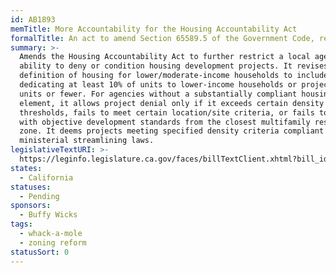 ```yaml
---
id: AB1893
memTitle: More Accountability for the Housing Accountability Act
formalTitle: An act to amend Section 65589.5 of the Government Code, relating to land use.
summary: >-
  Amends the Housing Accountability Act to further restrict a local agency's
  ability to deny or condition housing development projects. It revises the
  definition of housing for lower/moderate-income households to include projects
  dedicating at least 10% of units to lower-income households or projects of 10
  units or fewer. For agencies without a substantially compliant housing
  element, it allows project denial only if it exceeds certain density
  thresholds, fails to meet certain location/site criteria, or fails to comply
  with objective development standards from the closest multifamily residential
  zone. It deems projects meeting specified density criteria compliant with
  ministerial streamlining laws.
legislativeTextURI: >-
  https://leginfo.legislature.ca.gov/faces/billTextClient.xhtml?bill_id=202320240AB1893
states:
  - California
statuses:
  - Pending
sponsors:
  - Buffy Wicks
tags:
  - whack-a-mole
  - zoning reform
statusSort: 0
---
```

